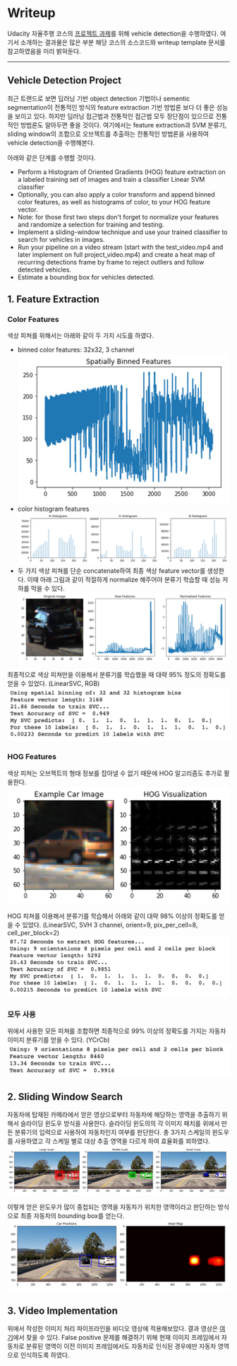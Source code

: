 # Writeup
Udacity 자율주행 코스의 [프로젝트 과제](https://github.com/udacity/CarND-Vehicle-Detection)를 위해 vehicle detection을 수행하였다. 여기서 소개하는 결과물은 많은 부분 해당 코스의 소스코드와 writeup template 문서를 참고하였음을 미리 밝혀둔다.

---

[//]: # (Image References)
[image1]: ./output_images/binned_color_feature.png
[image2]: ./output_images/histogram_color_featrue.png
[image3]: ./output_images/hist_n_bin.png
[image4]: ./output_images/color_feature_training_result.png
[image5]: ./output_images/hog_feature.png
[image6]: ./output_images/hog_feature_training_result.png
[image7]: ./output_images/all_feature_training_result.png
[image8]: ./output_images/search.png
[image9]: ./output_images/heatmap.png
[video1]: ./project_video.mp4

## Vehicle Detection Project 
최근 트랜드로 보면 딥러닝 기반 object detection 기법이나 sementic segmentation이 전통적인 방식의 feature extraction 기반 방법론 보다 더 좋은 성능을 보이고 있다. 하지만 딥러닝 접근법과 전통적인 접근법 모두 장단점이 있으므로 전통적인 방법론도 알아두면 좋을 것이다. 여기에서는 feature extraction과 SVM 분류기, sliding window의 조합으로 오브젝트를 추출하는 전통적인 방법론을 사용하여 vehicle detection을 수행해본다. 

아래와 같은 단계를 수행할 것이다.
- Perform a Histogram of Oriented Gradients (HOG) feature extraction on a labeled training set of images and train a classifier Linear SVM classifier
- Optionally, you can also apply a color transform and append binned color features, as well as histograms of color, to your HOG feature vector.
- Note: for those first two steps don't forget to normalize your features and randomize a selection for training and testing.
- Implement a sliding-window technique and use your trained classifier to search for vehicles in images.
- Run your pipeline on a video stream (start with the test_video.mp4 and later implement on full project_video.mp4) and create a heat map of recurring detections frame by frame to reject outliers and follow detected vehicles.
- Estimate a bounding box for vehicles detected.

## 1. Feature Extraction

### Color Features
색상 피쳐를 위해서는 아래와 같이 두 가지 시도를 하였다. 
* binned color features: 32x32, 3 channel 
![alt text][image1]
* color histogram features 
![alt text][image2]
* 두 가지 색상 피쳐를 단순 concatenate하여 최종 색상 feature vector를 생성한다. 이때 아래 그림과 같이 적절하게 normalize 해주어야 분류기 학습할 때 성능 저하를 막을 수 있다. 
![alt text][image3]

최종적으로 색상 피쳐만을 이용해서 분류기를 학습했을 때 대략 95% 정도의 정확도를 얻을 수 있었다. (LinearSVC, RGB)
![alt text][image4]

### HOG Features
색상 피쳐는 오브젝트의 형태 정보를 잡아낼 수 없기 때문에 HOG 알고리즘도 추가로 활용한다. 
![alt text][image5]

HOG 피쳐를 이용해서 분류기를 학습해서 아래와 같이 대략 98% 이상의 정확도를 얻을 수 있었다. (LinearSVC, SVH 3 channel, orient=9, pix_per_cell=8, cell_per_block=2)
![alt text][image6]

### 모두 사용
위에서 사용한 모든 피쳐를 조합하면 최종적으로 99% 이상의 정확도를 가지는 자동차 이미지 분류기를 얻을 수 있다. (YCrCb)
![alt text][image7]

## 2. Sliding Window Search
자동차에 탑재된 카메라에서 얻은 영상으로부터 자동차에 해당하는 영역을 추출하기 위해서 슬라이딩 윈도우 방식을 사용한다. 슬라이딩 윈도의의 각 이미지 패치를 위에서 만든 분류기의 입력으로 사용하여 자동차인지 여부를 판단한다. 총 3가지 스케일의 윈도우를 사용하였고 각 스케일 별로 대상 추출 영역을 다르게 하여 효율화를 꾀하였다. 
![alt text][image8]

이렇게 얻은 윈도우가 많이 중첩되는 영역을 자동차가 위치한 영역이라고 판단하는 방식으로 최종 자동차의 bounding box를 얻는다. 
![alt text][image9]

## 3. Video Implementation
위에서 작성한 이미지 처리 파이프라인을 비디오 영상에 적용해보았다. 결과 영상은 [여기](https://youtu.be/nut9yFeYKUI)에서 찾을 수 있다. False positive 문제를 해결하기 위해 현재 이미지 프레임에서 자동차로 분류된 영역이 이전 이미지 프레임에서도 자동차로 인식된 경우에만 자동차 영역으로 인식하도록 하였다. 
